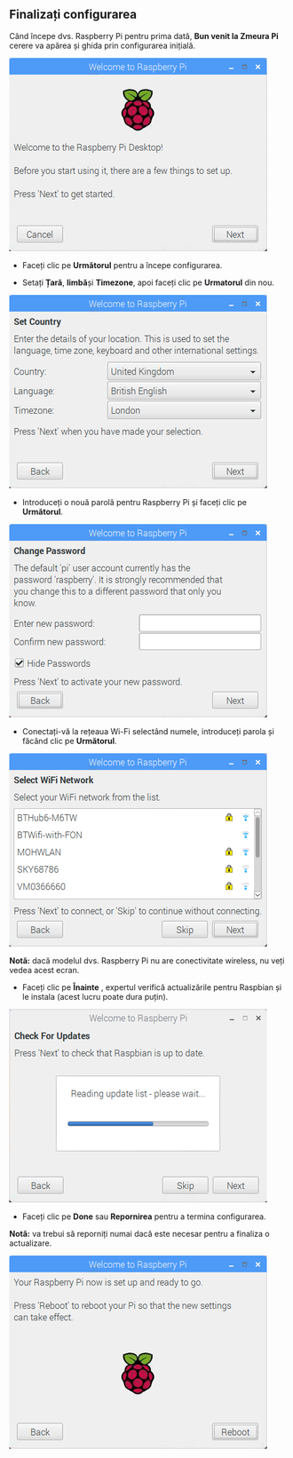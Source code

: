 ## Finalizați configurarea

Când începe dvs. Raspberry Pi pentru prima dată, **Bun venit la Zmeura Pi** cerere va apărea și ghida prin configurarea inițială.

![pi asistent](images/piwiz.gif)

+ Faceți clic pe **Următorul** pentru a începe configurarea.

+ Setați **Țară**, **limbă**și **Timezone**, apoi faceți clic pe **Urmatorul** din nou.

![pi wizard țară](images/piwiz2.PNG)

+ Introduceți o nouă parolă pentru Raspberry Pi și faceți clic pe **Următorul**.

![pi wizard parola](images/piwiz3.PNG)

+ Conectați-vă la rețeaua Wi-Fi selectând numele, introduceți parola și făcând clic pe **Următorul**.

![pi wizard wifi](images/piwiz4.PNG)

**Notă:** dacă modelul dvs. Raspberry Pi nu are conectivitate wireless, nu veți vedea acest ecran.

+ Faceți clic pe **Înainte** , expertul verifică actualizările pentru Raspbian și le instala (acest lucru poate dura puțin).

![Actualizarea expertului pi](images/piwiz6.PNG)

+ Faceți clic pe **Done** sau **Repornirea** pentru a termina configurarea.

**Notă:** va trebui să reporniți numai dacă este necesar pentru a finaliza o actualizare.

![pi wizard complete](images/piwiz7.PNG)